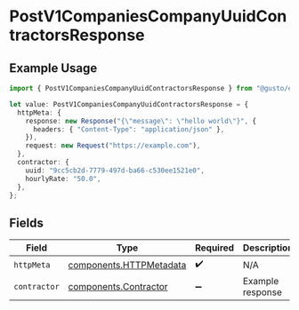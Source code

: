 # PostV1CompaniesCompanyUuidContractorsResponse

## Example Usage

```typescript
import { PostV1CompaniesCompanyUuidContractorsResponse } from "@gusto/embedded-api/models/operations/postv1companiescompanyuuidcontractors.js";

let value: PostV1CompaniesCompanyUuidContractorsResponse = {
  httpMeta: {
    response: new Response("{\"message\": \"hello world\"}", {
      headers: { "Content-Type": "application/json" },
    }),
    request: new Request("https://example.com"),
  },
  contractor: {
    uuid: "9cc5cb2d-7779-497d-ba66-c530ee1521e0",
    hourlyRate: "50.0",
  },
};
```

## Fields

| Field                                                              | Type                                                               | Required                                                           | Description                                                        |
| ------------------------------------------------------------------ | ------------------------------------------------------------------ | ------------------------------------------------------------------ | ------------------------------------------------------------------ |
| `httpMeta`                                                         | [components.HTTPMetadata](../../models/components/httpmetadata.md) | :heavy_check_mark:                                                 | N/A                                                                |
| `contractor`                                                       | [components.Contractor](../../models/components/contractor.md)     | :heavy_minus_sign:                                                 | Example response                                                   |